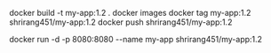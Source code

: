 docker build -t my-app:1.2 .
docker images
docker tag my-app:1.2 shrirang451/my-app:1.2
docker push shrirang451/my-app:1.2 

docker run -d -p 8080:8080 --name my-app shrirang451/my-app:1.2
